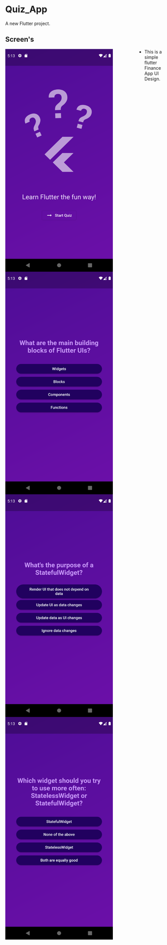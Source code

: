 # Quiz_App

A new Flutter project.

## Screen's
<p float="left">
<img src="assets/images/Screenshot_1685384788.png" width="340" height="700" style="float:left; padding-right:100px">
  <img src="assets/images/Screenshot_1685384792.png" width="340" height="700" style="float:left; padding-right:100px">
  <img src="assets/images/Screenshot_1685384795.png" width="340" height="700" style="float:left; padding-right:100px">
  <img src="assets/images/Screenshot_1685384798.png" width="340" height="700" style="float:left; padding-right:100px">
</p>

- This is a simple flutter Finance App UI Design.
